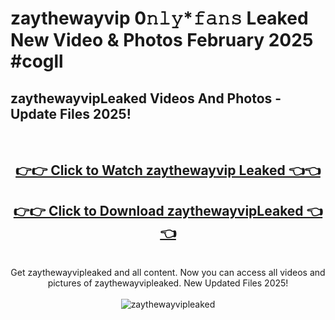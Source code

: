 # zaythewayvip 0𝚗𝚕𝚢*𝚏𝚊𝚗𝚜 Leaked New Video & Photos February 2025 #cogll

<h2>zaythewayvipLeaked Videos And Photos - Update Files 2025!</h2>
<br>
<div align="center">
<h2><a href="https://mediaupload.pro?title=zaythewayvip&ref=11F" rel="nofollow">👉👉 Click to Watch zaythewayvip Leaked 👈👈</a></h2>
<h2><a href="https://mediaupload.pro?title=zaythewayvip&ref=11F" rel="nofollow">👉👉 Click to Download zaythewayvipLeaked 👈👈</a></h2>
<br>
Get zaythewayvipleaked and all content. Now you can access all videos and pictures of zaythewayvipleaked. New Updated Files 2025!
<br>
<br>
<a href="https://mediaupload.pro?title=zaythewayvip&ref=11F" rel="nofollow" data-target="animated-image.originalLink"><img src="https://i.ibb.co/Gkj2r4b/banner.png" alt="zaythewayvipleaked" style="max-width: 100%; display: inline-block;" data-target="animated-image.originalImage"></a>
</div>
<br>

